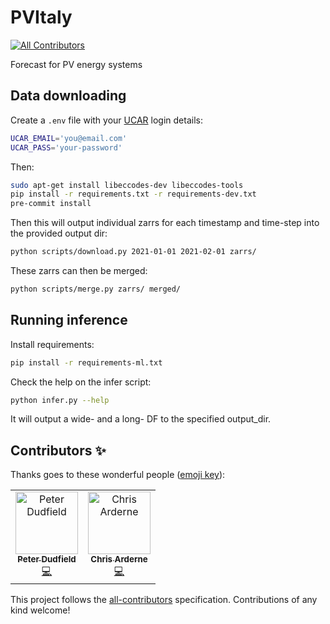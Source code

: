 # PVItaly
<!-- ALL-CONTRIBUTORS-BADGE:START - Do not remove or modify this section -->
[![All Contributors](https://img.shields.io/badge/all_contributors-2-orange.svg?style=flat-square)](#contributors-)
<!-- ALL-CONTRIBUTORS-BADGE:END -->
Forecast for PV energy systems

## Data downloading
Create a `.env` file with your [UCAR](https://rda.ucar.edu/datasets/ds084.1/) login details:
```bash
UCAR_EMAIL='you@email.com'
UCAR_PASS='your-password'
```

Then:
```bash
sudo apt-get install libeccodes-dev libeccodes-tools
pip install -r requirements.txt -r requirements-dev.txt
pre-commit install
```

Then this will output individual zarrs for each timestamp and time-step into the provided output dir:
```bash
python scripts/download.py 2021-01-01 2021-02-01 zarrs/
```

These zarrs can then be merged:
```bash
python scripts/merge.py zarrs/ merged/
```

## Running inference
Install requirements:
```bash
pip install -r requirements-ml.txt
```

Check the help on the infer script:
```bash
python infer.py --help
```

It will output a wide- and a long- DF to the specified output_dir.

## Contributors ✨

Thanks goes to these wonderful people ([emoji key](https://allcontributors.org/docs/en/emoji-key)):

<!-- ALL-CONTRIBUTORS-LIST:START - Do not remove or modify this section -->
<!-- prettier-ignore-start -->
<!-- markdownlint-disable -->
<table>
  <tbody>
    <tr>
      <td align="center"><a href="https://github.com/peterdudfield"><img src="https://avatars.githubusercontent.com/u/34686298?v=4?s=100" width="100px;" alt="Peter Dudfield"/><br /><sub><b>Peter Dudfield</b></sub></a><br /><a href="https://github.com/openclimatefix/PVItaly/commits?author=peterdudfield" title="Code">💻</a></td>
      <td align="center"><a href="https://rdrn.me/"><img src="https://avatars.githubusercontent.com/u/19817302?v=4?s=100" width="100px;" alt="Chris Arderne"/><br /><sub><b>Chris Arderne</b></sub></a><br /><a href="https://github.com/openclimatefix/PVItaly/commits?author=carderne" title="Code">💻</a></td>
    </tr>
  </tbody>
</table>

<!-- markdownlint-restore -->
<!-- prettier-ignore-end -->

<!-- ALL-CONTRIBUTORS-LIST:END -->

This project follows the [all-contributors](https://github.com/all-contributors/all-contributors) specification. Contributions of any kind welcome!